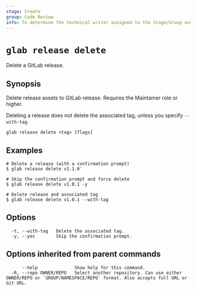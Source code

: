 ```yaml
---
stage: Create
group: Code Review
info: To determine the technical writer assigned to the Stage/Group associated with this page, see https://about.gitlab.com/handbook/product/ux/technical-writing/#assignments
---
```


<!--
This documentation is auto generated by a script.
Please do not edit this file directly. Run `make gen-docs` instead.
-->

# `glab release delete`

Delete a GitLab release.

## Synopsis

Delete release assets to GitLab release. Requires the Maintainer role or higher.

Deleting a release does not delete the associated tag, unless you specify `--with-tag`.

```plaintext
glab release delete <tag> [flags]
```

## Examples

```plaintext
# Delete a release (with a confirmation prompt)
$ glab release delete v1.1.0'

# Skip the confirmation prompt and force delete
$ glab release delete v1.0.1 -y

# Delete release and associated tag
$ glab release delete v1.0.1 --with-tag

```

## Options

```plaintext
  -t, --with-tag   Delete the associated tag.
  -y, --yes        Skip the confirmation prompt.
```

## Options inherited from parent commands

```plaintext
      --help              Show help for this command.
  -R, --repo OWNER/REPO   Select another repository. Can use either OWNER/REPO or `GROUP/NAMESPACE/REPO` format. Also accepts full URL or Git URL.
```
